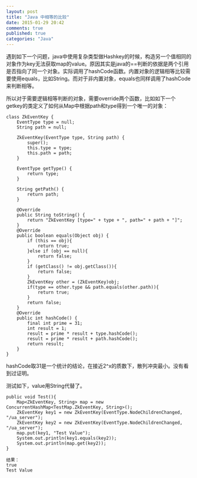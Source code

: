 ```yaml
---
layout: post
title: "Java 中相等的比较"
date: 2015-01-29 20:42
comments: true
published: true
categories: "Java"
---
```


  遇到如下一个问题，java中使用复杂类型做Hashkey的时候，构造另一个值相同的对象作为key无法获取map的value。原因其实是java的==判断的依据是两个引用是否指向了同一个对象。实际调用了hashCode函数。内置对象的逻辑相等比较需要使用equals，比如String。而对于非内置对象，equals也同样调用了hashCode来判断相等。

  所以对于需要逻辑相等判断的对象，需要override两个函数，比如如下一个getkey的类定义了如何从Map中根据path和type得到一个唯一的对象：

  	class ZkEventKey {
		EventType type = null;
		String path = null;
		
		ZkEventKey(EventType type, String path) {
			super();
			this.type = type;
			this.path = path;
		}
		
		EventType getType() {
			return type;
		}
		
		String getPath() {
			return path;
		}

		@Override
		public String toString() {
			return "ZkEventKey [type=" + type + ", path=" + path + "]";
		}
		@Override
		public boolean equals(Object obj) {
			if (this == obj){
				return true;
			}else if (obj == null){
				return false;
			}
			if (getClass() != obj.getClass()){
				return false;
			}
			ZkEventKey other = (ZkEventKey)obj;
			if(type == other.type && path.equals(other.path)){
				return true;
			}
			return false;
		}
		@Override
		public int hashCode() {
		    final int prime = 31;
	        int result = 1;
	        result = prime * result + type.hashCode(); 
	        result = prime * result + path.hashCode(); 
	        return result;
		}
	}

  hashCode取31是一个统计的结论，在接近2^x的质数下，散列冲突最小。没有看到过证明。

<!--more-->

  测试如下，value用String代替了。

	public void Test(){
		Map<ZkEventKey, String> map = new ConcurrentHashMap<TestMap.ZkEventKey, String>();
		ZkEventKey key1 = new ZkEventKey(EventType.NodeChildrenChanged, "/ua_server");
		ZkEventKey key2 = new ZkEventKey(EventType.NodeChildrenChanged, "/ua_server");
		map.put(key1, "Test Value");
		System.out.println(key1.equals(key2));
		System.out.println(map.get(key2));
	}

	结果：
	true
	Test Value




